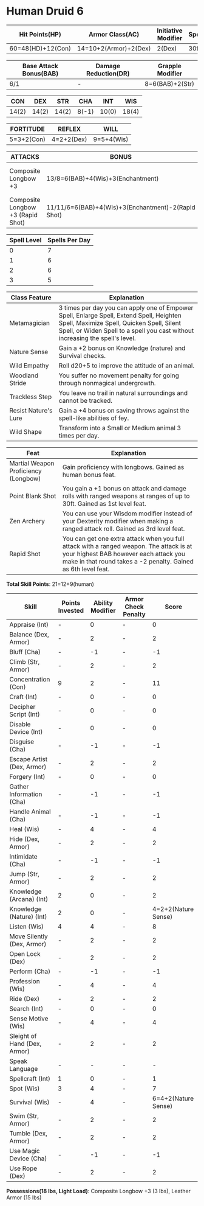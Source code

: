 # Human Druid 6

Hit Points(HP) | Armor Class(AC) | Initiative Modifier | Speed
-------------- | --------------- | ------------------- | -----
60=48(HD)+12(Con)| 14=10+2(Armor)+2(Dex)| 2(Dex)       | 30ft

Base Attack Bonus(BAB) | Damage Reduction(DR) | Grapple Modifier
---------------------  | -------------------- | ----------------
6/1                    | -                   | 8=6(BAB)+2(Str)

CON   | DEX   | STR   | CHA   | INT   | WIS 
---   | ---   | ---   | ---   | -     | ------- 
14(2) | 14(2) | 14(2) | 8(-1) | 10(0) | 18(4) 

FORTITUDE | REFLEX | WILL
--------- | ------ | ----
5=3+2(Con)|4=2+2(Dex)| 9=5+4(Wis)

ATTACKS | BONUS | DAMAGE | CRITICAL | NOTES
------- | ----- | ------ | -------- | -----
Composite Longbow +3    | 13/8=6(BAB)+4(Wis)+3(Enchantment) | 1d8+2(Str)+3(Enchantment) | 20/x3 | +3 Enchantment Bonus to attack/damage
Composite Longbow +3 (Rapid Shot) | 11/11/6=6(BAB)+4(Wis)+3(Enchantment)-2(Rapid Shot) | 1d8+2(Str)+3(Enchantment) | 20/x3 | -

Spell Level | Spells Per Day 
----------- | --------------
0           | 7
1           | 6
2           | 6
3           | 5

Class Feature | Explanation
------------- | -----------
Metamagician | 3 times per day you can apply one of Empower Spell, Enlarge Spell, Extend Spell, Heighten Spell, Maximize Spell, Quicken Spell, Silent Spell, or Widen Spell to a spell you cast without increasing the spell's level.
Nature Sense | Gain a +2 bonus on Knowledge (nature) and Survival checks.
Wild Empathy | Roll d20+5 to improve the attitude of an animal.
Woodland Stride | You suffer no movement penalty for going through nonmagical undergrowth.
Trackless Step | You leave no trail in natural surroundings and cannot be tracked.
Resist Nature's Lure | Gain a +4 bonus on saving throws against the spell-like abilities of fey.
Wild Shape | Transform into a Small or Medium animal 3 times per day.

Feat | Explanation
----- | -----------
Martial Weapon Proficiency (Longbow) | Gain proficiency with longbows. Gained as human bonus feat.
Point Blank Shot | You gain a +1 bonus on attack and damage rolls with ranged weapons at ranges of up to 30ft. Gained as 1st level feat.
Zen Archery | You can use your Wisdom modifier instead of your Dexterity modifier when making a ranged attack roll. Gained as 3rd level feat.
Rapid Shot | You can get one extra attack when you full attack with a ranged weapon. The attack is at your highest BAB however each attack you make in that round takes a -2 penalty. Gained as 6th level feat.


**Total Skill Points**: 21=12+9(human)

Skill | Points Invested | Ability Modifier | Armor Check Penalty | Score
----- | --------------- | ---------------- | ------------------- | -----
Appraise (Int) | -      | 0                | - | 0
Balance (Dex, Armor) | -| 2                | - | 2
Bluff (Cha)    | -      | -1                | - | -1
Climb (Str, Armor) | -  | 2                | - | 2
Concentration (Con)| 9  | 2                | - | 11
Craft (Int)        | -  | 0                | - | 0
Decipher Script (Int)| -| 0                | - | 0
Disable Device (Int)| - | 0                | - | 0
Disguise (Cha)      | - | -1                | - | -1
Escape Artist (Dex, Armor)| - | 2          | - | 2
Forgery (Int)       | - | 0                | - | 0
Gather Information (Cha) | - | -1           | - | -1
Handle Animal (Cha) | -  | -1               | - | -1
Heal (Wis)          | -  | 4               | - | 4
Hide (Dex, Armor)   | -  | 2               | - | 2
Intimidate (Cha)    | -  | -1               | - | -1
Jump (Str, Armor)   | -  | 2               | - | 2
Knowledge (Arcana) (Int)     | 2  | 0               | - | 2
Knowledge (Nature) (Int)     | 2  | 0               | - | 4=2+2(Nature Sense)
Listen (Wis)        | 4  | 4               | - | 8
Move Silently (Dex, Armor) | - | 2         | - | 2
Open Lock (Dex) | - | 2                    | - | 2
Perform (Cha)   | - | -1                    | - | -1
Profession (Wis)| - | 4                    | - | 4
Ride (Dex)      | - | 2                    | - | 2
Search (Int)    | - | 0                    | - | 0
Sense Motive (Wis) | - | 4                 | - | 4
Sleight of Hand (Dex, Armor) | - | 2       | - | 2
Speak Language | - | -                     | - | -
Spellcraft (Int) | 1 | 0                   | - | 1
Spot (Wis)       | 3 | 4                   | - | 7
Survival (Wis)   | - | 4                   | - | 6=4+2(Nature Sense)
Swim (Str, Armor)| - | 2                   | - | 2
Tumble (Dex, Armor)| - | 2                 | - | 2
Use Magic Device (Cha) | - | -1             | - | -1
Use Rope (Dex)         | - | 2             | - | 2

**Possessions(18 lbs, Light Load)**: Composite Longbow +3 (3 lbs), Leather Armor (15 lbs)